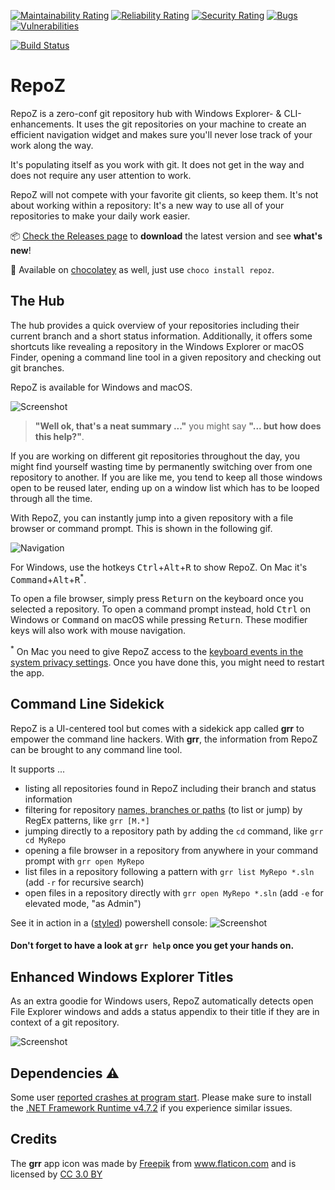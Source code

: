 [![Maintainability Rating](https://sonarcloud.io/api/project_badges/measure?project=awaescher_RepoZ&metric=sqale_rating)](https://sonarcloud.io/dashboard?id=awaescher_RepoZ)
[![Reliability Rating](https://sonarcloud.io/api/project_badges/measure?project=awaescher_RepoZ&metric=reliability_rating)](https://sonarcloud.io/dashboard?id=awaescher_RepoZ)
[![Security Rating](https://sonarcloud.io/api/project_badges/measure?project=awaescher_RepoZ&metric=security_rating)](https://sonarcloud.io/dashboard?id=awaescher_RepoZ)
[![Bugs](https://sonarcloud.io/api/project_badges/measure?project=awaescher_RepoZ&metric=bugs)](https://sonarcloud.io/dashboard?id=awaescher_RepoZ)
[![Vulnerabilities](https://sonarcloud.io/api/project_badges/measure?project=awaescher_RepoZ&metric=vulnerabilities)](https://sonarcloud.io/dashboard?id=awaescher_RepoZ)

[![Build Status](https://dev.azure.com/awaescher/osspipeline/_apis/build/status/Cake-Win)](https://dev.azure.com/awaescher/osspipeline/_build/latest?definitionId=4)

# RepoZ

RepoZ is a zero-conf git repository hub with Windows Explorer- & CLI-enhancements. It uses the git repositories on your machine to create an efficient navigation widget and makes sure you'll never lose track of your work along the way.

It's populating itself as you work with git. It does not get in the way and does not require any user attention to work.

RepoZ will not compete with your favorite git clients, so keep them. It's not about working within a repository: It's a new way to use all of your repositories to make your daily work easier.

📦  [Check the Releases page](https://github.com/awaescher/RepoZ/releases) to **download** the latest version and see **what's new**!

🍫  Available on [chocolatey](https://chocolatey.org/packages/repoz) as well, just use `choco install repoz`.

## The Hub
The hub provides a quick overview of your repositories including their current branch and a short status information. Additionally, it offers some shortcuts like revealing a repository in the Windows Explorer or macOS Finder, opening a command line tool in a given repository and checking out git branches.

RepoZ is available for Windows and macOS.

![Screenshot](https://github.com/awaescher/RepoZ/blob/master/_doc/RepoZ-ReadMe-UI-Both.png)


> **"Well ok, that's a neat summary ..."** you might say **"... but how does this help?"**.

If you are working on different git repositories throughout the day, you might find yourself wasting time by permanently switching over from one repository to another. If you are like me, you tend to keep all those windows open to be reused later, ending up on a window list which has to be looped through all the time.

With RepoZ, you can instantly jump into a given repository with a file browser or command prompt. This is shown in the following gif.

![Navigation](https://github.com/awaescher/RepoZ/blob/master/_doc/QuickNavigation.gif)

For Windows, use the hotkeys <kbd>Ctrl</kbd>+<kbd>Alt</kbd>+<kbd>R</kbd> to show RepoZ. On Mac it's <kbd>Command</kbd>+<kbd>Alt</kbd>+<kbd>R</kbd><sup>*</sup>. 

To open a file browser, simply press <kbd>Return</kbd> on the keyboard once you selected a repository. To open a command prompt instead, hold <kbd>Ctrl</kbd> on Windows or <kbd>Command</kbd> on macOS while pressing <kbd>Return</kbd>. These modifier keys will also work with mouse navigation.

<sup>*</sup> On Mac you need to give RepoZ access to the [keyboard events in the system privacy settings](http://mizage.com/help/accessibility.html). Once you have done this, you might need to restart the app.

## Command Line Sidekick
RepoZ is a UI-centered tool but comes with a sidekick app called **grr** to empower the command line hackers. 
With **grr**, the information from RepoZ can be brought to any command line tool.

It supports ...
 - listing all repositories found in RepoZ including their branch and status information
 - filtering for repository [names, branches or paths](https://github.com/awaescher/RepoZ/issues/68#issuecomment-478764341) (to list or jump) by RegEx patterns, like `grr [M.*]`
 - jumping directly to a repository path by adding the `cd` command, like `grr cd MyRepo`
 - opening a file browser in a repository from anywhere in your command prompt with `grr open MyRepo`
 - list files in a repository following a pattern with `grr list MyRepo *.sln` (add `-r` for recursive search)
 - open files in a repository directly with `grr open MyRepo *.sln` (add `-e` for elevated mode, "as Admin")
 
See it in action in a ([styled](https://github.com/awaescher/PoshX)) powershell console:
![Screenshot](https://github.com/awaescher/RepoZ/blob/master/_doc/grr-5fps-compressed.gif)

#### Don't forget to have a look at `grr help` once you get your hands on.

## Enhanced Windows Explorer Titles
As an extra goodie for Windows users, RepoZ automatically detects open File Explorer windows and adds a status appendix to their title if they are in context of a git repository.

![Screenshot](https://github.com/awaescher/RepoZ/blob/master/_doc/RepoZ-ReadMe-Explorer.png)

## Dependencies ⚠︎
Some user [reported crashes at program start](https://github.com/awaescher/RepoZ/issues/83). Please make sure to install the [.NET Framework Runtime v4.7.2](http://go.microsoft.com/fwlink/?LinkId=863262) if you experience similar issues.

## Credits
The **grr** app icon was made by <a href="http://www.freepik.com" title="Freepik">Freepik</a> from <a href="https://www.flaticon.com/" title="Flaticon">www.flaticon.com</a> and is licensed by <a href="http://creativecommons.org/licenses/by/3.0/" title="Creative Commons BY 3.0" target="_blank">CC 3.0 BY</a>
